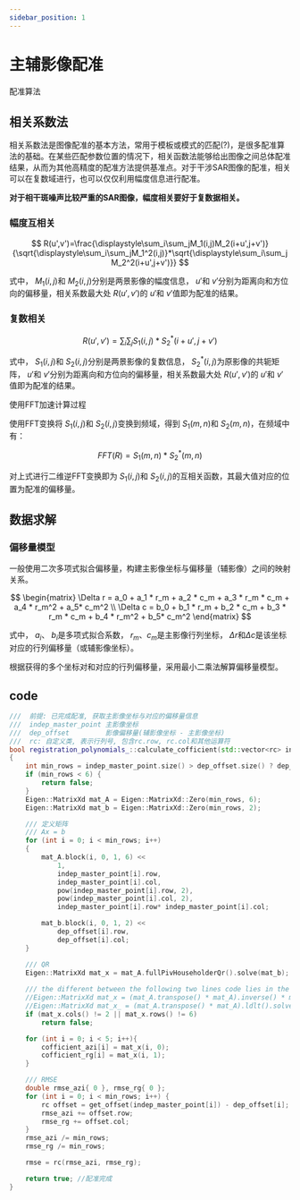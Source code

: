 ```yaml
---
sidebar_position: 1
---
```


# 主辅影像配准

配准算法

## 相关系数法

相关系数法是图像配准的基本方法，常用于模板或模式的匹配(?)，是很多配准算法的基础。在某些匹配参数位置的情况下，相关函数法能够给出图像之间总体配准结果，从而为其他高精度的配准方法提供基准点。对于干涉SAR图像的配准，相关可以在复数域进行，也可以仅仅利用幅度信息进行配准。

**对于相干斑噪声比较严重的SAR图像，幅度相关要好于复数据相关。**

### 幅度互相关

$$
R(u',v')=\frac{\displaystyle\sum_i\sum_jM_1(i,j)M_2(i+u',j+v')}{\sqrt{\displaystyle\sum_i\sum_jM_1^2(i,j)}*\sqrt{\displaystyle\sum_i\sum_jM_2^2(i+u',j+v')}}
$$

式中， $M_1(i,j)$和 $M_2(i,j)$分别是两景影像的幅度信息， $u'$和 $v'$分别为距离向和方位向的偏移量，相关系数最大处 $R(u',v')$的 $u'$和 $v'$值即为配准的结果。

### 复数相关

$$
R(u',v')=\displaystyle\sum_i\sum_jS_1(i,j)*S_2^*(i+u',j+v')
$$

式中， $S_1(i,j)$和 $S_2(i,j)$分别是两景影像的复数信息， $S_2^*(i,j)$为原影像的共轭矩阵， $u'$和 $v'$分别为距离向和方位向的偏移量，相关系数最大处 $R(u',v')$的 $u'$和 $v'$值即为配准的结果。

使用FFT加速计算过程

使用FFT变换将 $S_1(i,j)$和 $S_2(i,j)$变换到频域，得到 $S_1(m,n)$和 $S_2(m,n)$，在频域中有：

$$
FFT(R)=S_1(m,n)*S_2^{*}(m,n)
$$

对上式进行二维逆FFT变换即为 $S_1(i,j)$和 $S_2(i,j)$的互相关函数，其最大值对应的位置为配准的偏移量。

## 数据求解

### 偏移量模型

一般使用二次多项式拟合偏移量，构建主影像坐标与偏移量（辅影像）之间的映射关系。

$$
\begin{matrix}
  \Delta r = a_0 + a_1 * r_m + a_2 * c_m + a_3 * r_m * c_m + a_4 * r_m^2 + a_5* c_m^2 \\
  \Delta c = b_0 + b_1 * r_m + b_2 * c_m + b_3 * r_m * c_m + b_4 * r_m^2 + b_5* c_m^2
\end{matrix}
$$

式中， $a_i$、 $b_i$是多项式拟合系数， $r_m$、$c_m$是主影像行列坐标， $\Delta r$和$\Delta c$是该坐标对应的行列偏移量（或辅影像坐标）。

根据获得的多个坐标对和对应的行列偏移量，采用最小二乘法解算偏移量模型。

## code

```cpp
///  前提: 已完成配准, 获取主影像坐标与对应的偏移量信息
///  indep_master_point 主影像坐标
///  dep_offset         影像偏移量(辅影像坐标 - 主影像坐标)
///  rc: 自定义类, 表示行列号, 包含rc.row, rc.col和其他运算符
bool registration_polynomials_::calculate_cofficient(std::vector<rc> indep_master_point, std::vector<rc> dep_offset, rc& rmse)
{
    int min_rows = indep_master_point.size() > dep_offset.size() ? dep_offset.size() : indep_master_point.size();
    if (min_rows < 6) {
        return false;
    }
    Eigen::MatrixXd mat_A = Eigen::MatrixXd::Zero(min_rows, 6);
    Eigen::MatrixXd mat_b = Eigen::MatrixXd::Zero(min_rows, 2);

    /// 定义矩阵
    /// Ax = b
    for (int i = 0; i < min_rows; i++)
    {
        mat_A.block(i, 0, 1, 6) <<
            1,
            indep_master_point[i].row,
            indep_master_point[i].col,
            pow(indep_master_point[i].row, 2),
            pow(indep_master_point[i].col, 2),
            indep_master_point[i].row* indep_master_point[i].col;

        mat_b.block(i, 0, 1, 2) << 
            dep_offset[i].row,
            dep_offset[i].col;
    }

    /// QR
    Eigen::MatrixXd mat_x = mat_A.fullPivHouseholderQr().solve(mat_b);
    
    /// the different between the following two lines code lies in the different method of inverse (another is ldlt).
    //Eigen::MatrixXd mat_x = (mat_A.transpose() * mat_A).inverse() * mat_A.transpose() * mat_b;
    //Eigen::MatrixXd mat_x_ = (mat_A.transpose() * mat_A).ldlt().solve(mat_A.transpose() * mat_b);
    if (mat_x.cols() != 2 || mat_x.rows() != 6)
        return false;

    for (int i = 0; i < 5; i++){
        cofficient_azi[i] = mat_x(i, 0);
        cofficient_rg[i] = mat_x(i, 1);
    }

    /// RMSE
    double rmse_azi{ 0 }, rmse_rg{ 0 };
    for (int i = 0; i < min_rows; i++) {
        rc offset = get_offset(indep_master_point[i]) - dep_offset[i];
        rmse_azi += offset.row;
        rmse_rg += offset.col;
    }
    rmse_azi /= min_rows;
    rmse_rg /= min_rows;

    rmse = rc(rmse_azi, rmse_rg);

    return true; //配准完成
}
```

